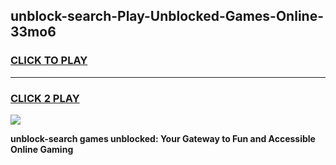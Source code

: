 
## unblock-search-Play-Unblocked-Games-Online-33mo6
<h3>
<a href="https://premium76.site?title=unblock-search&ref=25A">CLICK TO PLAY</a></h3>
<hr>

<h3>
<a href="https://premium76.site?title=unblock-search&ref=25A">CLICK 2 PLAY</a>
  
</h3>

<a href="https://premium76.site?title=unblock-search&ref=25A"><img src="https://clearcache.store/games.png"></a>


**unblock-search games unblocked: Your Gateway to Fun and Accessible Online Gaming**
